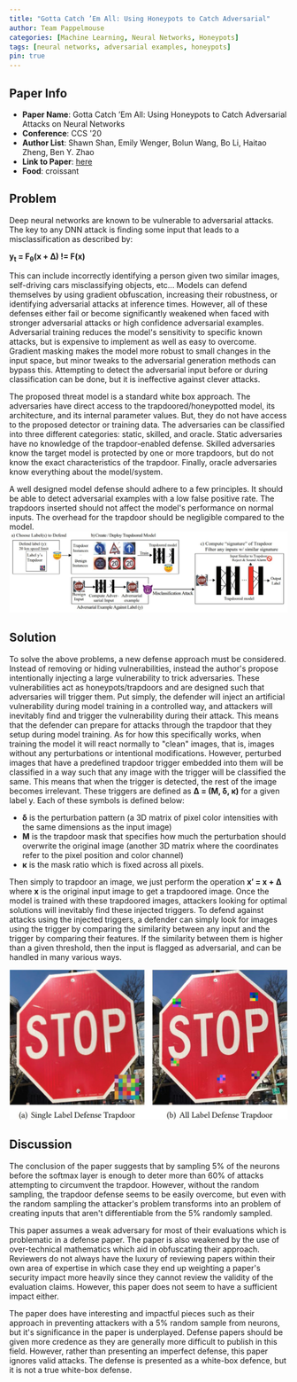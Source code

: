 ```yaml
---
title: "Gotta Catch ’Em All: Using Honeypots to Catch Adversarial"
author: Team Pappelmouse
categories: [Machine Learning, Neural Networks, Honeypots]
tags: [neural networks, adversarial examples, honeypots]
pin: true
---
```


## Paper Info
- **Paper Name**: Gotta Catch ’Em All: Using Honeypots to Catch Adversarial
Attacks on Neural Networks
- **Conference**: CCS '20
- **Author List**: Shawn Shan, Emily Wenger, Bolun Wang, Bo Li, Haitao Zheng, Ben Y. Zhao
- **Link to Paper**: [here](https://arxiv.org/pdf/1904.08554.pdf)
- **Food**: croissant

## Problem

Deep neural networks are known to be vulnerable to adversarial attacks.
The key to any DNN attack is finding some input that leads to a misclassification as described by:

**y<sub>t</sub> = F<sub>θ</sub>(x + Δ) != F<sub></sub>(x)**

This can include incorrectly identifying a person given two similar images, self-driving cars misclassifying objects, etc...
Models can defend themselves by using gradient obfuscation, increasing their robustness, or identifying adversarial attacks at inference times.
However, all of these defenses either fail or become significantly weakened when faced with stronger adversarial attacks or high confidence adversarial examples.
Adversarial training reduces the model's sensitivity to specific known attacks, but is expensive to implement as well as easy to overcome.
Gradient masking makes the model more robust to small changes in the input space, but minor tweaks to the adversarial generation methods can bypass this.
Attempting to detect the adversarial input before or during classification can be done, but it is ineffective against clever attacks.

The proposed threat model is a standard white box approach. The adversaries have direct access to the trapdoored/honeypotted model, its architecture, and its internal parameter values. 
But, they do not have access to the proposed detector or training data.
The adversaries can be classified into three different categories: static, skilled, and oracle.
Static adversaries have no knowledge of the trapdoor-enabled defense.
Skilled adversaries know the target model is protected by one or more trapdoors, but do not know the exact characteristics of the trapdoor.
Finally, oracle adversaries know everything about the model/system.

A well designed model defense should adhere to a few principles.
It should be able to detect adversarial examples with a low false positive rate.
The trapdoors inserted should not affect the model's performance on normal inputs.
The overhead for the trapdoor should be negligible compared to the model.
![](/assets/img/2021-02-24-catch-em-all/system.jpg)

## Solution

To solve the above problems, a new defense approach must be considered. Instead of removing or hiding vulnerabilities, instead the author's propose intentionally injecting a large vulnerability to trick adversaries. These vulnerabilities act as honeypots/trapdoors and are designed such that adversaries will trigger them. Put simply, the defender will inject an artificial vulnerability during model training in a controlled way, and attackers will inevitably find and trigger the vulnerability during their attack. This means that the defender can prepare for attacks through the trapdoor that they setup during model training. 
As for how this specifically works, when training the model it will react normally to "clean" images, that is, images without any perturbations or intentional modifications. However, perturbed images that have a predefined trapdoor trigger embedded into them will be classified in a way such that any image with the trigger will be classified the same. This means that when the trigger is detected, the rest of the image becomes irrelevant. These triggers are defined as **∆ = (M, δ, κ)** for a given label y. Each of these symbols is defined below:
 - **δ** is the perturbation pattern (a 3D matrix of pixel color intensities with the same dimensions as the input image)
 - **M** is the trapdoor mask that specifies how much the perturbation should overwrite the original image (another 3D matrix where the coordinates refer to the pixel position and color channel)
 - **κ** is the mask ratio which is fixed across all pixels.

Then simply to trapdoor an image, we just  perform the operation **x′ = x + ∆** where **x** is the original input image to get a trapdoored image. Once the model is trained with these trapdoored images, attackers looking for optimal solutions will inevitably find these injected triggers. 
To defend against attacks using the injected triggers, a defender can simply look for images using the trigger by comparing the similarity between any input and the trigger by comparing their features. If the similarity between them is higher than a given threshold, then the input is flagged as adversarial, and can be handled in many various ways.

![](/assets/img/2021-02-24-catch-em-all/trapdoor.jpg)

## Discussion

The conclusion of the paper suggests that by sampling 5% of the neurons before the softmax layer is enough to deter more than 60% of attacks attempting to circumvent the trapdoor.
However, without the random sampling, the trapdoor defense seems to be easily overcome, but even with the random sampling the attacker's problem transforms into an problem of creating inputs that aren't differentiable from the 5% randomly sampled.

This paper assumes a weak adversary for most of their evaluations which is problematic in a defense paper.
The paper is also weakened by the use of over-technical mathematics which aid in obfuscating their approach.
Reviewers do not always have the luxury of reviewing papers within their own area of expertise in which case they end up weighting a paper's security impact more heavily since they cannot review the validity of the evaluation claims.
However, this paper does not seem to have a sufficient impact either.

The paper does have interesting and impactful pieces such as their approach in preventing attackers with a 5% random sample from neurons, but it's significance in the paper is underplayed.
Defense papers should be given more credence as they are generally more difficult to publish in this field.
However, rather than presenting an imperfect defense, this paper ignores valid attacks.
The defense is presented as a white-box defence, but it is not a true white-box defense.